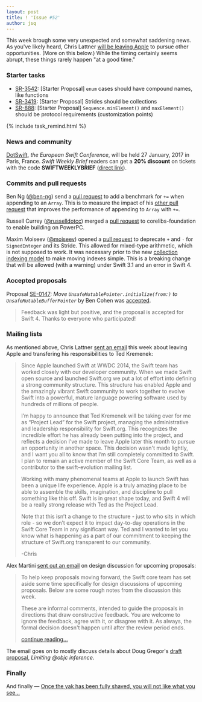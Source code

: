 ```yaml
---
layout: post
title: ! 'Issue #52'
author: jsq
---
```


This week brough some very unexpected and somewhat saddening news. As you've likely heard, Chris Lattner [will be leaving Apple](https://lists.swift.org/pipermail/swift-evolution/Week-of-Mon-20170109/030063.html) to pursue other opportunities. (More on this below.) While the timing certainly seems abrupt, these things rarely happen "at a good time."

<!--excerpt-->

### Starter tasks

- [SR-3542](https://bugs.swift.org/browse/SR-3542): [Starter Proposal] `enum` cases should have compound names, like functions
- [SR-3419](https://bugs.swift.org/browse/SR-3419): [Starter Proposal] Strides should be collections
- [SR-888](https://bugs.swift.org/browse/SR-888): [Starter Proposal] `Sequence.minElement()` and `maxElement()` should be protocol requirements (customization points)

{% include task_remind.html %}

### News and community

[DotSwift](https://www.dotswift.io), *the European Swift Conference*, will be held 27 January, 2017 in Paris, France. *Swift Weekly Brief* readers can get a **20% discount** on tickets with the code **SWIFTWEEKLYBRIEF** ([direct link](https://dotswift2017.eventbrite.com/?discount=SWIFTWEEKLYBRIEF)).

### Commits and pull requests

Ben Ng ([@ben-ng](https://github.com/ben-ng)) send a [pull request](https://github.com/apple/swift/pull/6653) to add a benchmark for `+=` when appending to an `Array`. This is to measure the impact of his [other pull request](https://github.com/apple/swift/pull/6652) that improves the performance of appending to `Array` with `+=`.

Russell Currey ([@russelldotcc](https://twitter.com/russelldotcc)) merged a [pull request](https://github.com/apple/swift-corelibs-foundation/pull/767) to corelibs-foundation to enable building on PowerPC.

Maxim Moiseev ([@moiseev](https://twitter.com/moiseev)) opened a [pull request](https://github.com/apple/swift/pull/6603) to deprecate `+` and `-` for `SignedInteger` and its Stride. This allowed for mixed-type arithmetic, which is not supposed to work. It was necessary prior to the new [collection indexing model](https://github.com/apple/swift-evolution/blob/master/proposals/0065-collections-move-indices.md) to make moving indexes simple. This is a breaking change that will be allowed (with a warning) under Swift 3.1 and an error in Swift 4.

### Accepted proposals

Proposal [SE-0147](https://github.com/apple/swift-evolution/blob/master/proposals/0147-move-unsafe-initialize-from.md): *Move `UnsafeMutablePointer.initialize(from:)` to `UnsafeMutableBufferPointer`* by Ben Cohen was [accepted](https://lists.swift.org/pipermail/swift-evolution-announce/2017-January/000305.html).

> Feedback was light but positive, and the proposal is accepted for Swift 4. Thanks to everyone who participated!

### Mailing lists

As mentioned above, Chris Lattner [sent an email](https://lists.swift.org/pipermail/swift-evolution/Week-of-Mon-20170109/030063.html) this week about leaving Apple and transfering his responsibilities to Ted Kremenek:

> Since Apple launched Swift at WWDC 2014, the Swift team has worked closely with our developer community.  When we made Swift open source and launched Swift.org we put a lot of effort into defining a strong community structure.  This structure has enabled Apple and the amazingly vibrant Swift community to work together to evolve Swift into a powerful, mature language powering software used by hundreds of millions of people.
> 
> I’m happy to announce that Ted Kremenek will be taking over for me as “Project Lead” for the Swift project, managing the administrative and leadership responsibility for Swift.org.  This recognizes the incredible effort he has already been putting into the project, and reflects a decision I’ve made to leave Apple later this month to pursue an opportunity in another space.  This decision wasn't made lightly, and I want you all to know that I’m still completely committed to Swift.  I plan to remain an active member of the Swift Core Team, as well as a contributor to the swift-evolution mailing list.
> 
> Working with many phenomenal teams at Apple to launch Swift has been a unique life experience.  Apple is a truly amazing place to be able to assemble the skills, imagination, and discipline to pull something like this off.  Swift is in great shape today, and Swift 4 will be a really strong release with Ted as the Project Lead. 
>
> Note that this isn’t a change to the structure - just to who sits in which role - so we don’t expect it to impact day-to-day operations in the Swift Core Team in any significant way.  Ted and I wanted to let you know what is happening as a part of our commitment to keeping the structure of Swift.org transparent to our community.
>
> -Chris

Alex Martini [sent out an email](https://lists.swift.org/pipermail/swift-evolution/Week-of-Mon-20170102/029962.html) on design discussion for upcoming proposals:

> To help keep proposals moving forward, the Swift core team has set aside some time specifically for design discussions of upcoming proposals.  Below are some rough notes from the discussion this week.
>
> These are informal comments, intended to guide the proposals in directions that draw constructive feedback. You are welcome to ignore the feedback, agree with it, or disagree with it.  As always, the formal decision doesn't happen until after the review period ends.
>
> [continue reading...](https://lists.swift.org/pipermail/swift-evolution/Week-of-Mon-20170102/029962.html)

The email goes on to mostly discuss details about Doug Gregor's [draft proposal](https://github.com/DougGregor/swift-evolution/blob/objc-inference/proposals/NNNN-objc-inference.md), *Limiting @objc inference*.

### Finally

And finally &mdash; [Once the yak has been fully shaved, you will not like what you see...](https://twitter.com/slava_pestov/status/818625485588434946)
